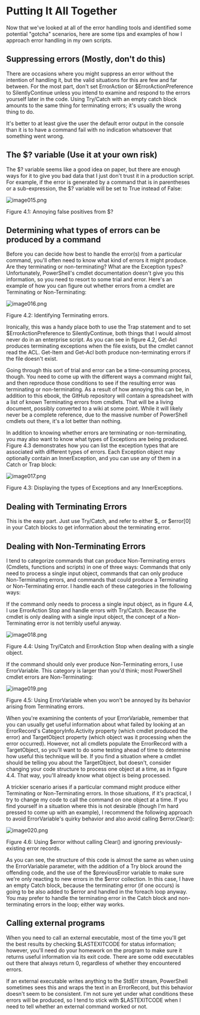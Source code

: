 # Putting It All Together
Now that we've looked at all of the error handling tools and identified some potential "gotcha" scenarios, here are some tips and examples of how I approach error handling in my own scripts.

## Suppressing errors (Mostly, don't do this)

There are occasions where you might suppress an error without the intention of handling it, but the valid situations for this are few and far between. For the most part, don't set ErrorAction or $ErrorActionPreference to SilentlyContinue unless you intend to examine and respond to the errors yourself later in the code. Using Try/Catch with an empty catch block amounts to the same thing for terminating errors; it's usually the wrong thing to do.

It's better to at least give the user the default error output in the console than it is to have a command fail with no indication whatsoever that something went wrong.

## The $? variable (Use it at your own risk)

The $? variable seems like a good idea on paper, but there are enough ways for it to give you bad data that I just don't trust it in a production script. For example, if the error is generated by a command that is in parentheses or a sub-expression, the $? variable will be set to True instead of False:

![image015.png](images/image015.png)

Figure 4.1: Annoying false positives from $?

## Determining what types of errors can be produced by a command

Before you can decide how best to handle the error(s) from a particular command, you'll often need to know what kind of errors it might produce. Are they terminating or non-terminating? What are the Exception types? Unfortunately, PowerShell's cmdlet documentation doesn't give you this information, so you need to resort to some trial and error. Here's an example of how you can figure out whether errors from a cmdlet are Terminating or Non-Terminating:

![image016.png](images/image016.png)

Figure 4.2: Identifying Terminating errors.

Ironically, this was a handy place both to use the Trap statement and to set $ErrorActionPreference to SilentlyContinue, both things that I would almost never do in an enterprise script. As you can see in figure 4.2, Get-Acl produces terminating exceptions when the file exists, but the cmdlet cannot read the ACL. Get-Item and Get-Acl both produce non-terminating errors if the file doesn't exist.

Going through this sort of trial and error can be a time-consuming process, though. You need to come up with the different ways a command might fail, and then reproduce those conditions to see if the resulting error was terminating or non-terminating. As a result of how annoying this can be, in addition to this ebook, the GitHub repository will contain a spreadsheet with a list of known Terminating errors from cmdlets. That will be a living document, possibly converted to a wiki at some point. While it will likely never be a complete reference, due to the massive number of PowerShell cmdlets out there, it's a lot better than nothing.

In addition to knowing whether errors are terminating or non-terminating, you may also want to know what types of Exceptions are being produced. Figure 4.3 demonstrates how you can list the exception types that are associated with different types of errors. Each Exception object may optionally contain an InnerException, and you can use any of them in a Catch or Trap block:

![image017.png](images/image017.png)

Figure 4.3: Displaying the types of Exceptions and any InnerExceptions.

## Dealing with Terminating Errors

This is the easy part. Just use Try/Catch, and refer to either $\_ or $error[0] in your Catch blocks to get information about the terminating error.

## Dealing with Non-Terminating Errors

I tend to categorize commands that can produce Non-Terminating errors (Cmdlets, functions and scripts) in one of three ways: Commands that only need to process a single input object, commands that can only produce Non-Terminating errors, and commands that could produce a Terminating or Non-Terminating error. I handle each of these categories in the following ways:

If the command only needs to process a single input object, as in figure 4.4, I use ErrorAction Stop and handle errors with Try/Catch. Because the cmdlet is only dealing with a single input object, the concept of a Non-Terminating error is not terribly useful anyway.

![image018.png](images/image018.png)

Figure 4.4: Using Try/Catch and ErrorAction Stop when dealing with a single object.

If the command should only ever produce Non-Terminating errors, I use ErrorVariable. This category is larger than you'd think; most PowerShell cmdlet errors are Non-Terminating:

![image019.png](images/image019.png)

Figure 4.5: Using ErrorVariable when you won't be annoyed by its behavior arising from Terminating errors.

When you're examining the contents of your ErrorVariable, remember that you can usually get useful information about what failed by looking at an ErrorRecord's CategoryInfo.Activity property (which cmdlet produced the error) and TargetObject property (which object was it processing when the error occurred). However, not all cmdlets populate the ErrorRecord with a TargetObject, so you'll want to do some testing ahead of time to determine how useful this technique will be. If you find a situation where a cmdlet should be telling you about the TargetObject, but doesn't, consider changing your code structure to process one object at a time, as in figure 4.4. That way, you'll already know what object is being processed.

A trickier scenario arises if a particular command might produce either Terminating or Non-Terminating errors. In those situations, if it's practical, I try to change my code to call the command on one object at a time. If you find yourself in a situation where this is not desirable (though I'm hard pressed to come up with an example), I recommend the following approach to avoid ErrorVariable's quirky behavior and also avoid calling $error.Clear():

![image020.png](images/image020.png)

Figure 4.6: Using $error without calling Clear() and ignoring previously-existing error records.

As you can see, the structure of this code is almost the same as when using the ErrorVariable parameter, with the addition of a Try block around the offending code, and the use of the $previousError variable to make sure we're only reacting to new errors in the $error collection. In this case, I have an empty Catch block, because the terminating error (if one occurs) is going to be also added to $error and handled in the foreach loop anyway. You may prefer to handle the terminating error in the Catch block and non-terminating errors in the loop; either way works.

## Calling external programs

When you need to call an external executable, most of the time you'll get the best results by checking $LASTEXITCODE for status information; however, you'll need do your homework on the program to make sure it returns useful information via its exit code. There are some odd executables out there that always return 0, regardless of whether they encountered errors.

If an external executable writes anything to the StdErr stream, PowerShell sometimes sees this and wraps the text in an ErrorRecord, but this behavior doesn't seem to be consistent. I'm not sure yet under what conditions these errors will be produced, so I tend to stick with $LASTEXITCODE when I need to tell whether an external command worked or not.


